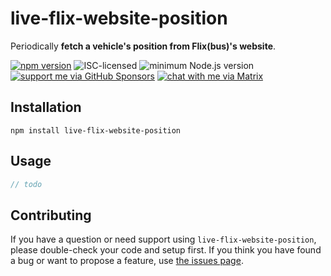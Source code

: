 # live-flix-website-position

Periodically **fetch a vehicle's position from Flix(bus)'s website**.

[![npm version](https://img.shields.io/npm/v/live-flix-website-position.svg)](https://www.npmjs.com/package/live-flix-website-position)
![ISC-licensed](https://img.shields.io/github/license/derhuerst/live-flix-website-position.svg)
![minimum Node.js version](https://img.shields.io/node/v/live-flix-website-position.svg)
[![support me via GitHub Sponsors](https://img.shields.io/badge/support%20me-donate-fa7664.svg)](https://github.com/sponsors/derhuerst)
[![chat with me via Matrix](https://img.shields.io/badge/chat%20with%20me-via%20Matrix-000000.svg)](https://matrix.to/#/@derhuerst:matrix.org)


## Installation

```shell
npm install live-flix-website-position
```


## Usage

```js
// todo
```


## Contributing

If you have a question or need support using `live-flix-website-position`, please double-check your code and setup first. If you think you have found a bug or want to propose a feature, use [the issues page](https://github.com/derhuerst/live-flix-website-position/issues).

